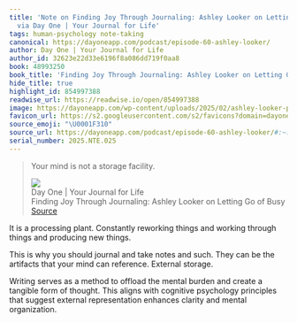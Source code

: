 ```yaml
---
title: 'Note on Finding Joy Through Journaling: Ashley Looker on Letting Go of Busy
  via Day One | Your Journal for Life'
tags: human-psychology note-taking
canonical: https://dayoneapp.com/podcast/episode-60-ashley-looker/
author: Day One | Your Journal for Life
author_id: 32623e22d33e6196f8a086dd719f0aa8
book: 48993250
book_title: 'Finding Joy Through Journaling: Ashley Looker on Letting Go of Busy'
hide_title: true
highlight_id: 854997388
readwise_url: https://readwise.io/open/854997388
image: https://dayoneapp.com/wp-content/uploads/2025/02/ashley-looker-podcast-featured.png
favicon_url: https://s2.googleusercontent.com/s2/favicons?domain=dayoneapp.com
source_emoji: "\U0001F310"
source_url: https://dayoneapp.com/podcast/episode-60-ashley-looker/#:~:text=Your%20mind%20is,a%20storage%20facility.
serial_number: 2025.NTE.025
---
```

> Your mind is not a storage facility.
> <div class="quoteback-footer"><div class="quoteback-avatar"><img class="mini-favicon" src="https://s2.googleusercontent.com/s2/favicons?domain=dayoneapp.com"></div><div class="quoteback-metadata"><div class="metadata-inner"><span style="display:none">FROM:</span><div aria-label="Day One | Your Journal for Life" class="quoteback-author"> Day One | Your Journal for Life</div><div aria-label="Finding Joy Through Journaling: Ashley Looker on Letting Go of Busy" class="quoteback-title"> Finding Joy Through Journaling: Ashley Looker on Letting Go of Busy</div></div></div><div class="quoteback-backlink"><a target="_blank" aria-label="go to the full text of this quotation" rel="noopener" href="https://dayoneapp.com/podcast/episode-60-ashley-looker/#:~:text=Your%20mind%20is,a%20storage%20facility." class="quoteback-arrow"> Source</a></div></div>

It is a processing plant. Constantly reworking things and working through things and producing new things.

This is why you should journal and take notes and such. They can be the artifacts that your mind can reference. External storage.

Writing serves as a method to offload the mental burden and create a tangible form of thought. This aligns with cognitive psychology principles that suggest external representation enhances clarity and mental organization.